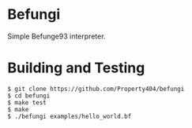 # Befungi
Simple Befunge93 interpreter.  

# Building and Testing
```shell
$ git clone https://github.com/Property404/befungi
$ cd befungi
$ make test
$ make
$ ./befungi examples/hello_world.bf
